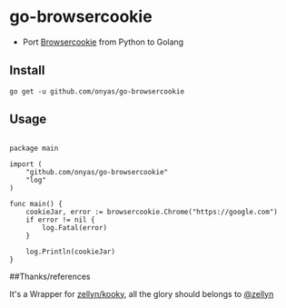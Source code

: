 # go-browsercookie

- Port [Browsercookie](https://pypi.org/project/browsercookie/) from Python to Golang

## Install

```golang
go get -u github.com/onyas/go-browsercookie
```

## Usage

```

package main

import (
	"github.com/onyas/go-browsercookie"
	"log"
)

func main() {
	cookieJar, error := browsercookie.Chrome("https://google.com")
	if error != nil {
		log.Fatal(error)
	}

	log.Println(cookieJar)
}

```

##Thanks/references

It's a Wrapper for [zellyn/kooky](https://github.com/zellyn/kooky), all the glory should belongs to [@zellyn]()